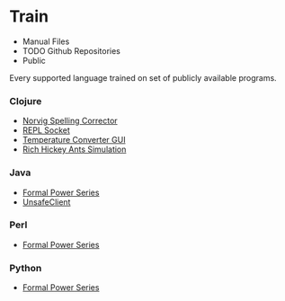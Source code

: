 # Train

* Manual Files
* TODO Github Repositories
* Public

Every supported language trained on set of publicly available programs.

### Clojure
  * [Norvig Spelling Corrector](http://en.wikibooks.org/wiki/Clojure_Programming/Examples/Norvig_Spelling_Corrector)
  * [REPL Socket](http://en.wikibooks.org/wiki/Clojure_Programming/Examples/REPL_Socket)
  * [Temperature Converter GUI](http://en.wikibooks.org/wiki/Clojure_Programming/Examples/Temperature_Converter_GUI)
  * [Rich Hickey Ants Simulation](https://gist.github.com/spacemanaki/1093917)
  
### Java
  * [Formal Power Series](http://rosettacode.org/wiki/Formal_power_series/Java)
  * [UnsafeClient]()
  
### Perl
  * [Formal Power Series](http://rosettacode.org/wiki/Formal_power_series#Perl)
  
### Python
  * [Formal Power Series](http://rosettacode.org/wiki/Formal_power_series#Python)
